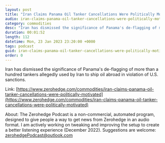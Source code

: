```yaml
---
layout: post
title: "Iran Claims Panama Oil Tanker Cancellations Were Politically Motivated"
audio: iran-claims-panama-oil-tanker-cancellations-were-politically-motivated-0
category: commodities
desc: "Iran has dismissed the significance of Panama's de-flagging of more than a hundred tankers allegedly used by Iran to ship oil abroad in violation of U.S. sanctions."
duration: 00:01:52
length: 112
datetime: Mon, 23 Jan 2023 23:20:00 +0000
tags: podcast
guid: iran-claims-panama-oil-tanker-cancellations-were-politically-motivated-0
order: 0
---
```

Iran has dismissed the significance of Panama's de-flagging of more than a hundred tankers allegedly used by Iran to ship oil abroad in violation of U.S. sanctions.

Link: [https://www.zerohedge.com/commodities/iran-claims-panama-oil-tanker-cancellations-were-politically-motivated](https://www.zerohedge.com/commodities/iran-claims-panama-oil-tanker-cancellations-were-politically-motivated)

About: The Zerohedge Podcast is a non-commercial, automated program, designed to give people a way to get news from Zerohedge in an audio format.  I am actively working on tweaking and improving the setup to create a better listening experience (December 2022).  Suggestions are welcome: [zerohedgePodcast@outlook.com](mailto:zerohedgePodcast@outlook.com)